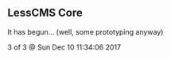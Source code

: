LessCMS Core
------------

It has begun... (well, some prototyping anyway)

3 of 3 @ Sun Dec 10 11:34:06 2017
